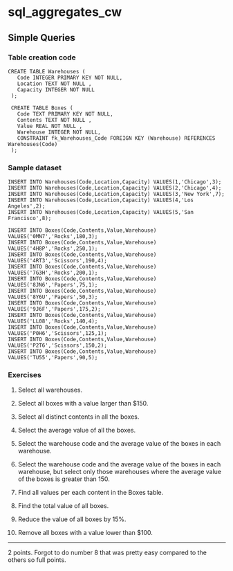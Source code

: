# sql_aggregates_cw

## Simple Queries

### Table creation code
```
CREATE TABLE Warehouses (
   Code INTEGER PRIMARY KEY NOT NULL,
   Location TEXT NOT NULL ,
   Capacity INTEGER NOT NULL 
 );
 
 CREATE TABLE Boxes (
   Code TEXT PRIMARY KEY NOT NULL,
   Contents TEXT NOT NULL ,
   Value REAL NOT NULL ,
   Warehouse INTEGER NOT NULL, 
   CONSTRAINT fk_Warehouses_Code FOREIGN KEY (Warehouse) REFERENCES Warehouses(Code)
 );
```

### Sample dataset
```
INSERT INTO Warehouses(Code,Location,Capacity) VALUES(1,'Chicago',3);
INSERT INTO Warehouses(Code,Location,Capacity) VALUES(2,'Chicago',4);
INSERT INTO Warehouses(Code,Location,Capacity) VALUES(3,'New York',7);
INSERT INTO Warehouses(Code,Location,Capacity) VALUES(4,'Los Angeles',2);
INSERT INTO Warehouses(Code,Location,Capacity) VALUES(5,'San Francisco',8);

INSERT INTO Boxes(Code,Contents,Value,Warehouse) VALUES('0MN7','Rocks',180,3);
INSERT INTO Boxes(Code,Contents,Value,Warehouse) VALUES('4H8P','Rocks',250,1);
INSERT INTO Boxes(Code,Contents,Value,Warehouse) VALUES('4RT3','Scissors',190,4);
INSERT INTO Boxes(Code,Contents,Value,Warehouse) VALUES('7G3H','Rocks',200,1);
INSERT INTO Boxes(Code,Contents,Value,Warehouse) VALUES('8JN6','Papers',75,1);
INSERT INTO Boxes(Code,Contents,Value,Warehouse) VALUES('8Y6U','Papers',50,3);
INSERT INTO Boxes(Code,Contents,Value,Warehouse) VALUES('9J6F','Papers',175,2);
INSERT INTO Boxes(Code,Contents,Value,Warehouse) VALUES('LL08','Rocks',140,4);
INSERT INTO Boxes(Code,Contents,Value,Warehouse) VALUES('P0H6','Scissors',125,1);
INSERT INTO Boxes(Code,Contents,Value,Warehouse) VALUES('P2T6','Scissors',150,2);
INSERT INTO Boxes(Code,Contents,Value,Warehouse) VALUES('TU55','Papers',90,5);
```
### Exercises

1. Select all warehouses.

2. Select all boxes with a value larger than $150.

3. Select all distinct contents in all the boxes.

4. Select the average value of all the boxes.

5. Select the warehouse code and the average value of the boxes in each warehouse.

6. Select the warehouse code and the average value of the boxes in each warehouse, but select only those warehouses where the average value of the boxes is greater than 150.

7. Find all values per each content in the Boxes table.

8. Find the total value of all boxes.

9. Reduce the value of all boxes by 15%.

10. Remove all boxes with a value lower than $100.
<hr>
2 points.
Forgot to do number 8 that was pretty easy compared to the others so full points.